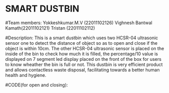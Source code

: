 
# SMART DUSTBIN

#Team members:
Yokkeshkumar.M.V (22011102126)
Vighnesh Bantwal Kamath(22011102121)
Tristan (22011102112)

#Description:
This is a smart dustbin which uses two HCSR-04 ultrasonic sensor one to detect the distance of object so as to open and close if the object is within 10cm. The other HCSR-04 ultrasonic sensor is placed on the inside of the bin to check how much it is filled, the percentage/10 value is displayed on 7 segment led display placed on the front of the box for users to know wheather the bin is full or not.
This dustbin is very efficient product and allows contactless waste disposal, facilitating towards a better human health and hygiene. 

#CODE(for open and closing):

